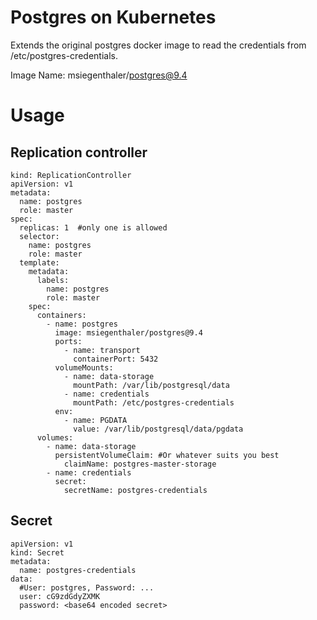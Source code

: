 Postgres on Kubernetes
======================

Extends the original postgres docker image to read the credentials from /etc/postgres-credentials.

Image Name: msiegenthaler/postgres@9.4



Usage
=====

## Replication controller

    kind: ReplicationController
    apiVersion: v1
    metadata:
      name: postgres
      role: master
    spec:
      replicas: 1  #only one is allowed
      selector:
        name: postgres
        role: master
      template: 
        metadata:
          labels:
            name: postgres
            role: master
        spec:
          containers:
            - name: postgres
              image: msiegenthaler/postgres@9.4
              ports:
                - name: transport
                  containerPort: 5432
              volumeMounts:
                - name: data-storage
                  mountPath: /var/lib/postgresql/data
                - name: credentials
                  mountPath: /etc/postgres-credentials
              env:
                - name: PGDATA
                  value: /var/lib/postgresql/data/pgdata
          volumes:
            - name: data-storage
              persistentVolumeClaim: #Or whatever suits you best
                claimName: postgres-master-storage
            - name: credentials
              secret:
                secretName: postgres-credentials

## Secret

    apiVersion: v1
    kind: Secret
    metadata:
      name: postgres-credentials
    data:
      #User: postgres, Password: ...
      user: cG9zdGdyZXMK
      password: <base64 encoded secret>
